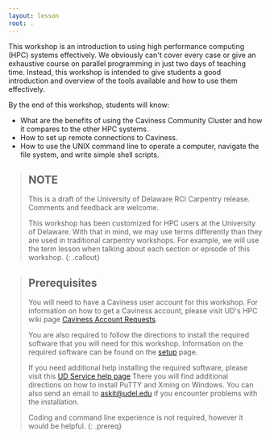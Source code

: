 ```yaml
---
layout: lesson
root: .
---
```


This workshop is an introduction to using high performance computing (HPC) systems effectively. We
obviously can't cover every case or give an exhaustive course on parallel programming in just two
days of teaching time. Instead, this workshop is intended to give students a good introduction and
overview of the tools available and how to use them effectively.

By the end of this workshop, students will know:
* What are the benefits of using the Caviness Community Cluster and how it compares to the other
  HPC systems.
* How to set up remote connections to Caviness.
* How to use the UNIX command line to operate a computer, navigate the file system, and write simple shell
  scripts.

> ## NOTE
>
> This is a draft of the University of Delaware RCI Carpentry release. Comments and feedback are welcome.
>
>
> This workshop has been customized for HPC users at the University of Delaware. With that in mind, we may use terms differently than they are used in traditional carpentry workshops. For example, 
> we will use the term lesson when talking about each section or episode of this workshop. 
{: .callout}

> ## Prerequisites
>
> You will need to have a Caviness user account for this workshop. For information on how to 
> get a Caviness account, please visit UD's HPC wiki page 
> [Caviness Account Requests](https://docs.hpc.udel.edu/abstract/caviness/account/account).
> 
> 
> You are also required to follow the directions to install the required software that you will need
> for this workshop. Information on the required software can be found on the [setup](./setup/) page.
> 
> If you need additional help installing the required software, please visit this
> [UD Service help page](https://services.udel.edu/TDClient/32/Portal/KB/ArticleDet?ID=491) There
> you will find additional directions on how to install PuTTY and Xming on Windows.
> You can also send an email to [askit@udel.edu](mailto:askit@udel.edu) if you encounter problems with the installation.
> 
> 
> Coding and command line experience is not required, however it would be helpful. 
{: .prereq}

